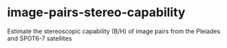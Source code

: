 # image-pairs-stereo-capability
Estimate the stereoscopic capability (B/H) of image pairs from the Pleiades and SPOT6-7 satellites

